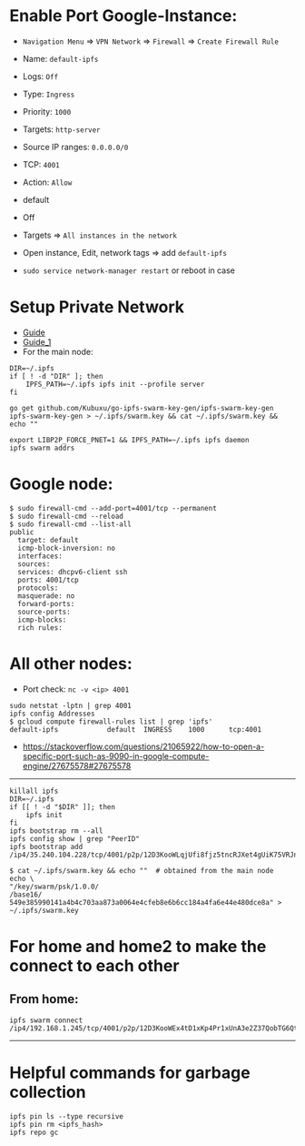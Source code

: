 # Enable Port Google-Instance:


- `Navigation Menu` => `VPN Network` => `Firewall` => `Create Firewall Rule`


- Name: `default-ipfs`
- Logs: `Off`
- Type: `Ingress`
- Priority: `1000`
- Targets: `http-server`
- Source IP ranges: `0.0.0.0/0`
- TCP: `4001`
- Action: `Allow`
- default
- Off
- Targets => `All instances in the network`

- Open instance, Edit, network tags => add `default-ipfs`
- `sudo service network-manager restart` or reboot in case

# Setup Private Network

- [Guide](https://github.com/ipfs/go-ipfs/blob/master/docs/experimental-features.md#private-networks)
- [Guide_1](https://www.geekdecoder.com/setting-up-a-private-ipfs-network-with-ipfs-and-ipfs-cluster/)
- For the main node:

```
DIR=~/.ipfs
if [ ! -d "DIR" ]; then
	IPFS_PATH=~/.ipfs ipfs init --profile server
fi

go get github.com/Kubuxu/go-ipfs-swarm-key-gen/ipfs-swarm-key-gen
ipfs-swarm-key-gen > ~/.ipfs/swarm.key && cat ~/.ipfs/swarm.key && echo ""

export LIBP2P_FORCE_PNET=1 && IPFS_PATH=~/.ipfs ipfs daemon
ipfs swarm addrs
```

# Google node:

```
$ sudo firewall-cmd --add-port=4001/tcp --permanent
$ sudo firewall-cmd --reload
$ sudo firewall-cmd --list-all
public
  target: default
  icmp-block-inversion: no
  interfaces:
  sources:
  services: dhcpv6-client ssh
  ports: 4001/tcp
  protocols:
  masquerade: no
  forward-ports:
  source-ports:
  icmp-blocks:
  rich rules:
```


# All other nodes:

- Port check: `nc -v <ip> 4001`

```
sudo netstat -lptn | grep 4001
ipfs config Addresses
$ gcloud compute firewall-rules list | grep 'ipfs'
default-ipfs            default  INGRESS    1000      tcp:4001
```
- https://stackoverflow.com/questions/21065922/how-to-open-a-specific-port-such-as-9090-in-google-compute-engine/27675578#27675578

----------------------------------------

```
killall ipfs
DIR=~/.ipfs
if [[ ! -d "$DIR" ]]; then
	ipfs init
fi
ipfs bootstrap rm --all
ipfs config show | grep "PeerID"
ipfs bootstrap add /ip4/35.240.104.228/tcp/4001/p2p/12D3KooWLqjUfi8fjz5tncRJXet4gUiK75VRJnB5E16Z8mVJ9c8N

$ cat ~/.ipfs/swarm.key && echo ""  # obtained from the main node
echo \
"/key/swarm/psk/1.0.0/
/base16/
549e385990141a4b4c703aa873a0064e4cfeb8e6b6cc184a4fa6e44e480dce8a" > ~/.ipfs/swarm.key
```

# For home and home2 to make the connect to each other

## From home:
```
ipfs swarm connect /ip4/192.168.1.245/tcp/4001/p2p/12D3KooWEx4tD1xKp4Pr1xUnA3e2Z37QobTG6Qtv2YwySLGKUB9Z"
```

----------------------------------------

# Helpful commands for garbage collection

```
ipfs pin ls --type recursive
ipfs pin rm <ipfs_hash>
ipfs repo gc
```
